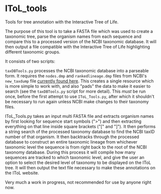 # IToL_tools
Tools for tree annotation with the Interactive Tree of Life.  

The purpose of this tool is to take a FASTA file which was used to create a taxonomic tree, parse the organism names from each sequence and compare this to a processed version of the NCBI taxonomic database.  It will then output a file compatible with the Interactive Tree of Life highlighting different taxonomic groups.

It consists of two scripts:

`taxDBTools.py` processes the NCBI taxonomic database into a parseable form.  It requires the `nodes.dmp` and `rankedlineage.dmp` files from NCBI's `new_taxdump` file [currently found here](https://ftp.ncbi.nlm.nih.gov/pub/taxonomy/).  This creates a single resource which is more simple to work with, and also "pads" the data to make it easier to search (see the `taxDBTools.py` script for more detail).  This *must* be run once, before the first attempt to use `IToL_Tools.py`, after which it shouldn't be necessary to run again unless NCBI make changes to their taxonomy files.

IToL_Tools.py takes an input multi FASTA file and extracts organism names by first looking for sequence start symbols (">") and then extracting everything on that line inside square brackets ("[" and "]").  It then performs a string search of the processed taxonomy database to find the NCBI taxID number of that organism.  It then backtracks through the processed database to construct an entire taxonomic lineage from whichever taxonomic level the sequence is from right back to the root of the NCBI taxonomy database.  During this process it will compile how many sequences are tracked to which taxonomic level, and give the user an option to select the desired level of taxonomy to be displayed on the IToL tree.  It will then output the text file necessary to make these annotations on the IToL website.



Very much a work in progress, not recommended for use by anyone right now.
